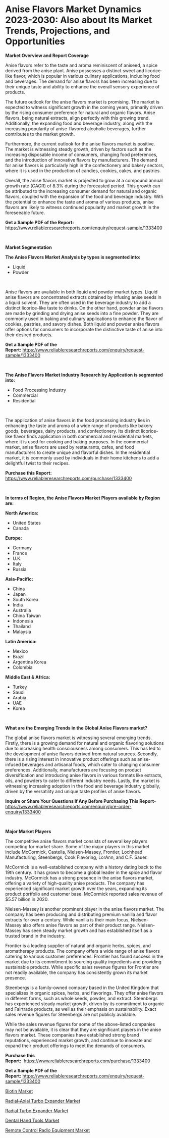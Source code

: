 <p><h1>Anise Flavors Market Dynamics 2023-2030: Also about Its Market Trends, Projections, and Opportunities</h1></p><p><strong>Market Overview and Report Coverage</strong></p>
<p><p>Anise flavors refer to the taste and aroma reminiscent of aniseed, a spice derived from the anise plant. Anise possesses a distinct sweet and licorice-like flavor, which is popular in various culinary applications, including food and beverages. The demand for anise flavors has been increasing due to their unique taste and ability to enhance the overall sensory experience of products.</p><p>The future outlook for the anise flavors market is promising. The market is expected to witness significant growth in the coming years, primarily driven by the rising consumer preference for natural and organic flavors. Anise flavors, being natural extracts, align perfectly with this growing trend. Additionally, the expanding food and beverage industry, along with the increasing popularity of anise-flavored alcoholic beverages, further contributes to the market growth.</p><p>Furthermore, the current outlook for the anise flavors market is positive. The market is witnessing steady growth, driven by factors such as the increasing disposable income of consumers, changing food preferences, and the introduction of innovative flavors by manufacturers. The demand for anise flavors is particularly high in the confectionery and bakery sectors, where it is used in the production of candies, cookies, cakes, and pastries.</p><p>Overall, the anise flavors market is projected to grow at a compound annual growth rate (CAGR) of 8.3% during the forecasted period. This growth can be attributed to the increasing consumer demand for natural and organic flavors, coupled with the expansion of the food and beverage industry. With the potential to enhance the taste and aroma of various products, anise flavors are likely to witness continued popularity and market growth in the foreseeable future.</p></p>
<p><strong>Get a Sample PDF of the Report:</strong> <a href="https://www.reliableresearchreports.com/enquiry/request-sample/1333400">https://www.reliableresearchreports.com/enquiry/request-sample/1333400</a></p>
<p>&nbsp;</p>
<p><strong>Market Segmentation</strong></p>
<p><strong>The Anise Flavors Market Analysis by types is segmented into:</strong></p>
<p><ul><li>Liquid</li><li>Powder</li></ul></p>
<p>&nbsp;</p>
<p><p>Anise flavors are available in both liquid and powder market types. Liquid anise flavors are concentrated extracts obtained by infusing anise seeds in a liquid solvent. They are often used in the beverage industry to add a distinct licorice-like taste to drinks. On the other hand, powder anise flavors are made by grinding and drying anise seeds into a fine powder. They are commonly used in baking and culinary applications to enhance the flavor of cookies, pastries, and savory dishes. Both liquid and powder anise flavors offer options for consumers to incorporate the distinctive taste of anise into their desired products.</p></p>
<p><strong>Get a Sample PDF of the Report:</strong>&nbsp;<a href="https://www.reliableresearchreports.com/enquiry/request-sample/1333400">https://www.reliableresearchreports.com/enquiry/request-sample/1333400</a></p>
<p>&nbsp;</p>
<p><strong>The Anise Flavors Market Industry Research by Application is segmented into:</strong></p>
<p><ul><li>Food Processing Industry</li><li>Commercial</li><li>Residential</li></ul></p>
<p>&nbsp;</p>
<p><p>The application of anise flavors in the food processing industry lies in enhancing the taste and aroma of a wide range of products like bakery goods, beverages, dairy products, and confectionery. Its distinct licorice-like flavor finds application in both commercial and residential markets, where it is used for cooking and baking purposes. In the commercial market, anise flavors are used by restaurants, cafes, and food manufacturers to create unique and flavorful dishes. In the residential market, it is commonly used by individuals in their home kitchens to add a delightful twist to their recipes.</p></p>
<p><strong>Purchase this Report:</strong>&nbsp; <a href="https://www.reliableresearchreports.com/purchase/1333400">https://www.reliableresearchreports.com/purchase/1333400</a></p>
<p>&nbsp;</p>
<p><strong>In terms of Region, the Anise Flavors Market Players available by Region are:</strong></p>
<p>
    <p> <strong> North America: </strong>
        <ul>
            <li>United States</li>
            <li>Canada</li>
        </ul>
        </p> 
    <p> <strong> Europe: </strong>
        <ul>
            <li>Germany</li>
            <li>France</li>
            <li>U.K.</li>
            <li>Italy</li>
            <li>Russia</li>
        </ul>
        </p> 
    <p> <strong> Asia-Pacific: </strong>
        <ul>
            <li>China</li>
            <li>Japan</li>
            <li>South Korea</li>
            <li>India</li>
            <li>Australia</li>
            <li>China Taiwan</li>
            <li>Indonesia</li>
            <li>Thailand</li>
            <li>Malaysia</li>
        </ul>
        </p> 
    <p> <strong> Latin America: </strong>
        <ul>
            <li>Mexico</li>
            <li>Brazil</li>
            <li>Argentina Korea</li>
            <li>Colombia</li>
        </ul>
        </p> 
    <p> <strong> Middle East & Africa: </strong>
        <ul>
            <li>Turkey</li>
            <li>Saudi</li>
            <li>Arabia</li>
            <li>UAE</li>
            <li>Korea</li>
        </ul>
    </p>
    </p>
<p>&nbsp;</p>
<p><strong>What are the Emerging Trends in the Global Anise Flavors market?</strong></p>
<p><p>The global anise flavors market is witnessing several emerging trends. Firstly, there is a growing demand for natural and organic flavoring solutions due to increasing health consciousness among consumers. This has led to the development of anise flavors derived from natural sources. Secondly, there is a rising interest in innovative product offerings such as anise-infused beverages and artisanal foods, which cater to changing consumer preferences. Additionally, manufacturers are focusing on product diversification and introducing anise flavors in various formats like extracts, oils, and powders to cater to different industry needs. Lastly, the market is witnessing increasing adoption in the food and beverage industry globally, driven by the versatility and unique taste profiles of anise flavors.</p></p>
<p><strong>Inquire or Share Your Questions If Any Before Purchasing This Report</strong>- <a href="https://www.reliableresearchreports.com/enquiry/pre-order-enquiry/1333400">https://www.reliableresearchreports.com/enquiry/pre-order-enquiry/1333400</a></p>
<p>&nbsp;</p>
<p><strong>Major Market Players</strong></p>
<p><p>The competitive anise flavors market consists of several key players competing for market share. Some of the major players in this market include McCormick, Castella, Nielsen-Massey, Frontier, Lochhead Manufacturing, Steenbergs, Cook Flavoring, LorAnn, and C.F. Sauer.</p><p>McCormick is a well-established company with a history dating back to the 19th century. It has grown to become a global leader in the spice and flavor industry. McCormick has a strong presence in the anise flavors market, offering a variety of high-quality anise products. The company has experienced significant market growth over the years, expanding its product portfolio and customer base. McCormick reported sales revenue of $5.57 billion in 2020.</p><p>Nielsen-Massey is another prominent player in the anise flavors market. The company has been producing and distributing premium vanilla and flavor extracts for over a century. While vanilla is their main focus, Nielsen-Massey also offers anise flavors as part of their product range. Nielsen-Massey has seen steady market growth and has established itself as a trusted brand in the industry.</p><p>Frontier is a leading supplier of natural and organic herbs, spices, and aromatherapy products. The company offers a wide range of anise flavors catering to various customer preferences. Frontier has found success in the market due to its commitment to sourcing quality ingredients and providing sustainable products. While specific sales revenue figures for Frontier are not readily available, the company has consistently grown its market presence.</p><p>Steenbergs is a family-owned company based in the United Kingdom that specializes in organic spices, herbs, and flavorings. They offer anise flavors in different forms, such as whole seeds, powder, and extract. Steenbergs has experienced steady market growth, driven by its commitment to organic and Fairtrade products, as well as their emphasis on sustainability. Exact sales revenue figures for Steenbergs are not publicly available.</p><p>While the sales revenue figures for some of the above-listed companies may not be available, it is clear that they are significant players in the anise flavors market. These companies have established strong brand reputations, experienced market growth, and continue to innovate and expand their product offerings to meet the demands of consumers.</p></p>
<p><strong>Purchase this Report:</strong>&nbsp;&nbsp;<a href="https://www.reliableresearchreports.com/purchase/1333400">https://www.reliableresearchreports.com/purchase/1333400</a></p>
<p></p>
<p><strong>Get a Sample PDF of the Report:</strong>&nbsp;<a href="https://www.reliableresearchreports.com/enquiry/request-sample/1333400">https://www.reliableresearchreports.com/enquiry/request-sample/1333400</a></p>
<p><p><a href="https://medium.com/@tiffanytran1905/biotin-market-size-growth-forecast-2023-2030-c6af49947dc1">Biotin Market</a></p><p><a href="https://www.linkedin.com/pulse/radial-axial-turbo-expander-market-size-share-amp-trends-urixf/">Radial-Axial Turbo Expander Market</a></p><p><a href="https://www.linkedin.com/pulse/radial-turbo-expander-market-size-growth-forecast-from-2023-ew96f/">Radial Turbo Expander Market</a></p><p><a href="https://medium.com/@othaleffler644/dental-hand-tools-market-size-cagr-trends-2024-2030-d7abcbfd769d">Dental Hand Tools Market</a></p><p><a href="https://www.linkedin.com/pulse/remote-control-radio-equipment-market-research-report-provides-4gsac/">Remote Control Radio Equipment Market</a></p></p>